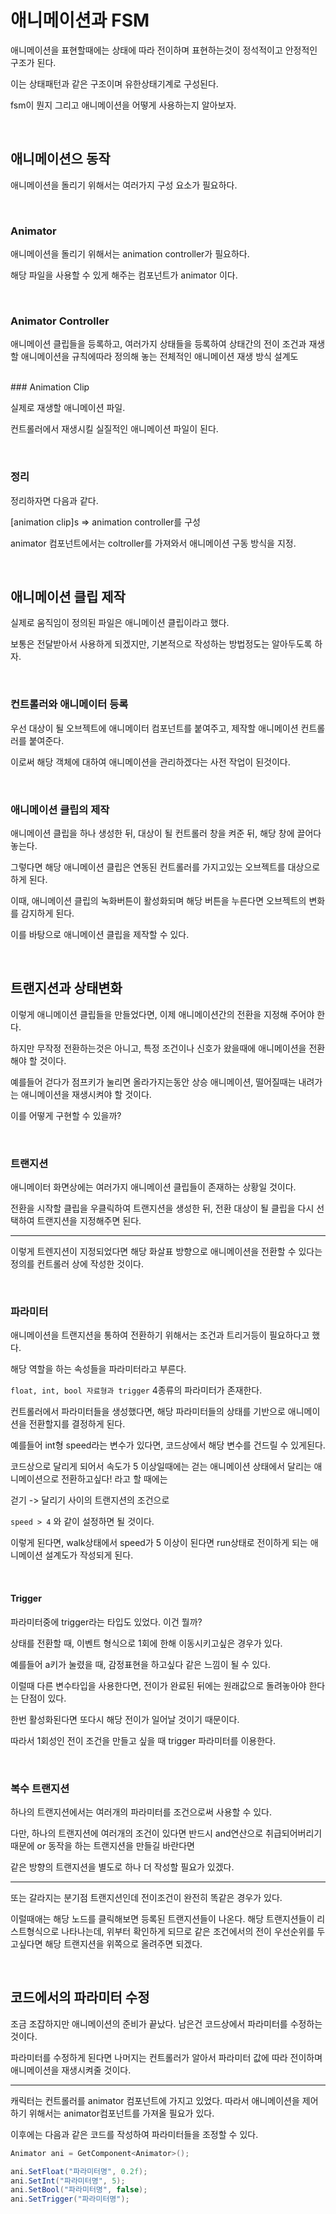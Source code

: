 # 애니메이션과 FSM

애니메이션을 표현할때에는 상태에 따라 전이하며 표현하는것이 정석적이고 안정적인 구조가 된다.

이는 상태패턴과 같은 구조이며 유한상태기계로 구성된다.

fsm이 뭔지 그리고 애니메이션을 어떻게 사용하는지 알아보자.

<br>

## 애니메이션으 동작

애니메이션을 돌리기 위해서는 여러가지 구성 요소가 필요하다.

<br>

### Animator

애니메이션을 돌리기 위해서는 animation controller가 필요하다.

해당 파일을 사용할 수 있게 해주는 컴포넌트가 animator 이다.

<br>

### Animator Controller

애니메이션 클립들을 등록하고, 여러가지 상태들을 등록하여 상태간의 전이 조건과 재생할 애니메이션을 규칙에따라 정의해 놓는 전체적인 애니메이션 재생 방식 설계도

<br>
### Animation Clip

실제로 재생할 애니메이션 파일.

컨트롤러에서 재생시킬 실질적인 애니메이션 파일이 된다.

<br>

### 정리

정리하자면 다음과 같다.

[animation clip]s => animation controller를 구성

animator 컴포넌트에서는 coltroller를 가져와서 애니메이션 구동 방식을 지정.

<br>

## 애니메이션 클립 제작

실제로 움직임이 정의된 파일은 애니메이션 클립이라고 했다.

보통은 전달받아서 사용하게 되겠지만, 기본적으로 작성하는 방법정도는 알아두도록 하자.

<br>

### 컨트롤러와 애니메이터 등록

우선 대상이 될 오브젝트에 애니메이터 컴포넌트를 붙여주고, 제작할 애니메이션 컨트롤러를 붙여준다.

이로써 해당 객체에 대하여 애니메이션을 관리하겠다는 사전 작업이 된것이다.

<br>

### 애니메이션 클립의 제작

애니메이션 클립을 하나 생성한 뒤, 대상이 될 컨트롤러 창을 켜준 뒤, 해당 창에 끌어다놓는다.

그렇다면 해당 애니메이션 클립은 연동된 컨트롤러를 가지고있는 오브젝트를 대상으로 하게 된다.

이때, 애니메이션 클립의 녹화버튼이 활성화되며 해당 버튼을 누른다면 오브젝트의 변화를 감지하게 된다.

이를 바탕으로 애니메이션 클립을 제작할 수 있다.

<br>

## 트랜지션과 상태변화

이렇게 애니메이션 클립들을 만들었다면, 이제 애니메이션간의 전환을 지정해 주어야 한다.

하지만 무작정 전환하는것은 아니고, 특정 조건이나 신호가 왔을때에 애니메이션을 전환해야 할 것이다.

예를들어 걷다가 점프키가 눌리면 올라가지는동안 상승 애니메이션, 떨어질때는 내려가는 애니메이션을 재생시켜야 할 것이다.

이를 어떻게 구현할 수 있을까?

<br> 

### 트랜지션

애니메이터 화면상에는 여러가지 애니메이션 클립들이 존재하는 상황일 것이다.

전환을 시작할 클립을 우클릭하여 트랜지션을 생성한 뒤, 전환 대상이 될 클립을 다시 선택하여 트랜지션을 지정해주면 된다.

<hr>

이렇게 트렌지션이 지정되었다면 해당 화살표 방향으로 애니메이션을 전환할 수 있다는 정의를 컨트롤러 상에 작성한 것이다.

<br>

### 파라미터

애니메이션을 트랜지션을 통하여 전환하기 위해서는 조건과 트리거등이 필요하다고 했다.

해당 역할을 하는 속성들을 파라미터라고 부른다.

`float, int, bool 자료형과 trigger` 4종류의 파라미터가 존재한다.

컨트롤러에서 파라미터들을 생성했다면, 해당 파라미터들의 상태를 기반으로 애니메이션을 전환할지를 결정하게 된다.

예를들어 int형 speed라는 변수가 있다면, 코드상에서 해당 변수를 건드릴 수 있게된다.

코드상으로 달리게 되어서 속도가 5 이상일때에는 걷는 애니메이션 상태에서 달리는 애니메이션으로 전환하고싶다! 라고 할 때에는

걷기 -> 달리기 사이의 트랜지션의 조건으로

`speed > 4` 와 같이 설정하면 될 것이다.

이렇게 된다면, walk상태에서 speed가 5 이상이 된다면 run상태로 전이하게 되는 애니메이션 설계도가 작성되게 된다.

<br>

#### Trigger

파라미터중에 trigger라는 타입도 있었다.
이건 뭘까?

상태를 전환할 때, 이벤트 형식으로 1회에 한해 이동시키고싶은 경우가 있다.

예를들어 a키가 눌렸을 때, 감정표현을 하고싶다 같은 느낌이 될 수 있다.

이럴때 다른 변수타입을 사용한다면, 전이가 완료된 뒤에는 원래값으로 돌려놓아야 한다는 단점이 있다.

한번 활성화된다면 또다시 해당 전이가 일어날 것이기 때문이다.

따라서 1회성인 전이 조건을 만들고 싶을 때 trigger 파라미터를 이용한다.

<br>

### 복수 트랜지션

하나의 트랜지션에서는 여러개의 파라미터를 조건으로써 사용할 수 있다.

다만, 하나의 트랜지션에 여러개의 조건이 있다면 반드시 and연산으로 취급되어버리기 때문에 or 동작을 하는 트랜지션을 만들길 바란다면

같은 방향의 트랜지션을 별도로 하나 더 작성할 필요가 있겠다.

<hr>

또는 갈라지는 분기점 트랜지션인데 전이조건이 완전히 똑같은 경우가 있다.

이럴때애는 해당 노드를 클릭해보면 등록된 트랜지션들이 나온다. 
해당 트랜지션들이 리스트형식으로 나타나는데, 위부터 확인하게 되므로 같은 조건에서의 전이 우선순위를 두고싶다면 해당 트랜지션을 위쪽으로 올려주면 되겠다.

<br>

## 코드에서의 파라미터 수정

조금 조잡하지만 애니메이션의 준비가 끝났다.
남은건 코드상에서 파라미터를 수정하는 것이다.

파라미터를 수정하게 된다면 나머지는 컨트롤러가 알아서 파라미터 값에 따라 전이하며 애니메이션을 재생시켜줄 것이다.

<hr>

캐릭터는 컨트롤러를 animator 컴포넌트에 가지고 있었다.
따라서 애니메이션을 제어하기 위해서는 animator컴포넌트를 가져올 필요가 있다.

이후에는 다음과 같은 코드를 작성하여 파라미터들을 조정할 수 있다.

```cs
Animator ani = GetComponent<Animator>();

ani.SetFloat("파라미터명", 0.2f);
ani.SetInt("파라미터명", 5);
ani.SetBool("파라미터명", false);
ani.SetTrigger("파라미터명");
```

<br>